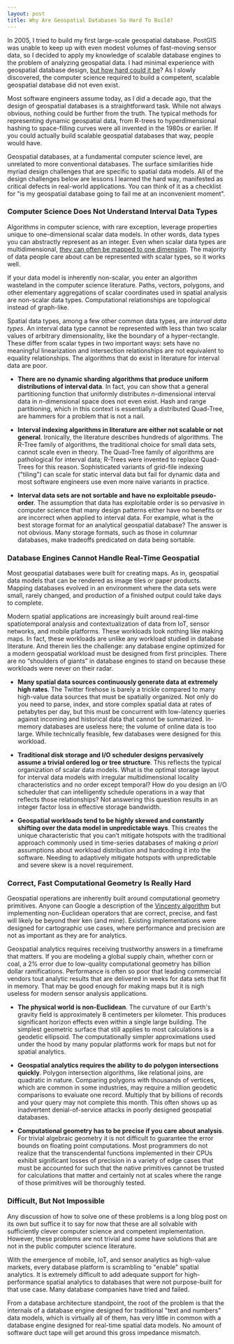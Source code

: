 ```yaml
---
layout: post
title: Why Are Geospatial Databases So Hard To Build?
---
```



In 2005, I tried to build my first large-scale geospatial database. PostGIS was unable to keep up with even modest volumes of fast-moving sensor data, so I decided to apply my knowledge of scalable database engines to the problem of analyzing geospatial data. I had minimal experience with geospatial database design, [but how hard could it be](http://en.wikipedia.org/wiki/Dunning%E2%80%93Kruger_effect)? As I slowly discovered, the computer science required to build a competent, scalable geospatial database did not even exist.

Most software engineers assume today, as I did a decade ago, that the design of geospatial databases is a straightforward task. While not always obvious, nothing could be further from the truth. The typical methods for representing dynamic geospatial data, from R-trees to hyperdimensional hashing to space-filling curves were all invented in the 1980s or earlier. If you could actually build scalable geospatial databases that way, people would have. 

Geospatial databases, at a fundamental computer science level, are unrelated to more conventional databases. The surface similarities hide myriad design challenges that are specific to spatial data models. All of the design challenges below are lessons I learned the hard way, manifested as critical defects in real-world applications. You can think of it as a checklist for "is my geospatial database going to fail me at an inconvenient moment". 


### Computer Science Does Not Understand Interval Data Types


Algorithms in computer science, with rare exception, leverage properties unique to one-dimensional scalar data models. In other words, data types you can abstractly represent as an integer. Even when scalar data types are multidimensional, [they can often be mapped to one dimension](http://en.wikipedia.org/wiki/Space-filling_curve). The majority of data people care about can be represented with scalar types, so it works well. 

If your data model is inherently non-scalar, you enter an algorithm wasteland in the computer science literature. Paths, vectors, polygons, and other elementary aggregations of scalar coordinates used in spatial analysis are non-scalar data types. Computational relationships are topological instead of graph-like.

Spatial data types, among a few other common data types, are _interval data types_. An interval data type cannot be represented with less than two scalar values of arbitrary dimensionality, like the boundary of a hyper-rectangle. These differ from scalar types in two important ways: sets have no meaningful linearization and intersection relationships are not equivalent to equality relationships. The algorithms that do exist in literature for interval data are poor.

* **There are no dynamic sharding algorithms that produce uniform distributions of interval data**. In fact, you can show that a general partitioning function that uniformly distributes _n_-dimensional interval data in _n_-dimensional space does not even exist. Hash and range partitioning, which in this context is essentially a distributed Quad-Tree, are hammers for a problem that is not a nail. 

* **Interval indexing algorithms in literature are either not scalable or not general**. Ironically, the literature describes hundreds of algorithms. The R-Tree family of algorithms, the traditional choice for small data sets, cannot scale even in theory. The Quad-Tree family of algorithms are pathological for interval data; R-Trees were invented to replace Quad-Trees for this reason. Sophisticated variants of grid-file indexing ("tiling") can scale for static interval data but fail for dynamic data and most software engineers use even more naive variants in practice.

* **Interval data sets are not sortable and have no exploitable pseudo-order**. The assumption that data has exploitable order is so pervasive in computer science that many design patterns either have no benefits or are incorrect when applied to interval data. For example, what is the best storage format for an analytical geospatial database? The answer is not obvious. Many storage formats, such as those in columnar databases, make tradeoffs predicated on data being sortable.


### Database Engines Cannot Handle Real-Time Geospatial


Most geospatial databases were built for creating maps. As in, geospatial data models that can be rendered as image tiles or paper products. Mapping databases evolved in an environment where the data sets were small, rarely changed, and production of a finished output could take days to complete.

Modern spatial applications are increasingly built around real-time spatiotemporal analysis and contextualization of data from IoT, sensor networks, and mobile platforms. These workloads look nothing like making maps. In fact, these workloads are unlike any workload studied in database literature. And therein lies the challenge: any database engine optimized for a modern geospatial workload must be designed from first principles. There are no “shoulders of giants” in database engines to stand on because these workloads were never on their radar.

* **Many spatial data sources continuously generate data at extremely high rates**. The Twitter firehose is barely a trickle compared to many high-value data sources that must be spatially organized. Not only do you need to parse, index, and store complex spatial data at rates of petabytes per day, but this must be concurrent with low-latency queries against incoming and historical data that cannot be summarized.  In-memory databases are useless here; the volume of online data is too large. While technically feasible, few databases were designed for this workload.

* **Traditional disk storage and I/O scheduler designs pervasively assume a trivial ordered log or tree structure**. This reflects the typical organization of scalar data models. What is the optimal storage layout for interval data models with irregular multidimensional locality characteristics and no order except temporal? How do you design an I/O scheduler that can intelligently schedule operations in a way that reflects those relationships? Not answering this question results in an integer factor loss in effective storage bandwidth.

* **Geospatial workloads tend to be highly skewed and constantly shifting over the data model in unpredictable ways**. This creates the unique characteristic that you can’t mitigate hotspots with the traditional approach commonly used in time-series databases of making *a priori* assumptions about workload distribution and hardcoding it into the software. Needing to adaptively mitigate hotspots with unpredictable and severe skew is a novel requirement.


### Correct, Fast Computational Geometry Is Really Hard


Geospatial operations are inherently built around computational geometry primitives. Anyone can Google a description of the [Vincenty algorithm](http://en.wikipedia.org/wiki/Vincenty%27s_formulae) but implementing non-Euclidean operators that are correct, precise, and fast will likely be beyond their ken (and mine). Existing implementations were designed for cartographic use cases, where performance and precision are not as important as they are for analytics.

Geospatial analytics requires receiving trustworthy answers in a timeframe that matters. If you are modeling a global supply chain, whether corn or coal, a 2% error due to low-quality computational geometry has billion  dollar ramifications. Performance is often so poor that leading commercial vendors tout analytic results that are delivered in weeks for data sets that fit in memory. That may be good enough for making maps but it is nigh useless for modern sensor analysis applications.

* **The physical world is non-Euclidean**. The curvature of our Earth's gravity field is approximately 8 centimeters per kilometer. This produces significant horizon effects even within a single large building. The simplest geometric surface that still applies to most calculations is a geodetic ellipsoid. The computationally simpler approximations used under the hood by many popular platforms work for maps but not for spatial analytics. 

* **Geospatial analytics requires the ability to do polygon intersections quickly**. Polygon intersection algorithms, like relational joins, are quadratic in nature. Comparing polygons with thousands of vertices, which are common in some industries, may require a million geodetic comparisons to evaluate one record. Multiply that by billions of records and your query may not complete this month. This often shows up as inadvertent denial-of-service attacks in poorly designed geospatial databases.

* **Computational geometry has to be precise if you care about analysis**. For trivial algebraic geometry it is not difficult to guarantee the error bounds on floating point computations. Most programmers do not realize that the transcendental functions implemented in their CPUs exhibit significant losses of precision in a variety of edge cases that must be accounted for such that the native primitives cannot be trusted for calculations that matter and certainly not at scales where the range of those primitives will be thoroughly tested.

### Difficult, But Not Impossible

Any discussion of how to solve one of these problems is a long blog post on its own but suffice it to say for now that these are all solvable with sufficiently clever computer science and competent implementation. However, these problems are not trivial and some have solutions that are not in the public computer science literature.

With the emergence of mobile, IoT, and sensor analytics as high-value markets, every database platform is scrambling to "enable" spatial analytics. It is extremely difficult to add adequate support for high-performance spatial analytics to databases that were not purpose-built for that use case. Many database companies have tried and failed. 

From a database architecture standpoint, the root of the problem is that the internals of a database engine designed for traditional "text and numbers" data models, which is virtually all of them, has very little in common with a database engine designed for real-time spatial data models. No amount of software duct tape will get around this gross impedance mismatch. 

